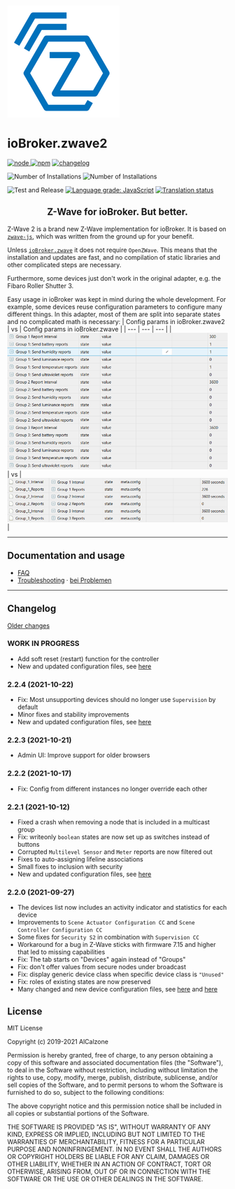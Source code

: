 ![Logo](admin/zwave2.svg)

# ioBroker.zwave2

[![node](https://img.shields.io/node/v/iobroker.zwave2.svg)
![npm](https://img.shields.io/npm/v/iobroker.zwave2.svg)](https://www.npmjs.com/package/iobroker.zwave2)
[![changelog](https://img.shields.io/badge/read-Changelog-informational)](CHANGELOG.md)

![Number of Installations](http://iobroker.live/badges/zwave2-installed.svg)
![Number of Installations](http://iobroker.live/badges/zwave2-stable.svg)

![Test and Release](https://github.com/AlCalzone/iobroker.zwave2/workflows/Test%20and%20Release/badge.svg)
[![Language grade: JavaScript](https://img.shields.io/lgtm/grade/javascript/g/AlCalzone/ioBroker.zwave2.svg?logo=lgtm&logoWidth=18)](https://lgtm.com/projects/g/AlCalzone/ioBroker.zwave2/context:javascript)
[![Translation status](https://weblate.iobroker.net/widgets/adapters/-/zwave2/svg-badge.svg)](https://weblate.iobroker.net/engage/adapters/?utm_source=widget)

<h2 align="center">Z-Wave for ioBroker. But better.</h3>

Z-Wave 2 is a brand new Z-Wave implementation for ioBroker. It is based on [`zwave-js`](https://github.com/AlCalzone/node-zwave-js), which was written from the ground up for your benefit.

Unless [`ioBroker.zwave`](https://github.com/ioBroker/ioBroker.zwave/) it does not require `OpenZWave`. This means that the installation and updates are fast, and no compilation of static libraries and other complicated steps are necessary.

Furthermore, some devices just don't work in the original adapter, e.g. the Fibaro Roller Shutter 3.

Easy usage in ioBroker was kept in mind during the whole development. For example, some devices reuse configuration parameters to configure many different things. In this adapter, most of them are split into separate states and no complicated math is necessary:
| Config params in ioBroker.zwave2 | vs | Config params in ioBroker.zwave |
| --- | --- | --- |
| ![](docs/de/images/config-params.png) | vs | ![](docs/de/images/config-params-legacy.png) |

---

## Documentation and usage
* [FAQ](docs/en/FAQ.md)
* [Troubleshooting](docs/en/troubleshooting.md) · [bei Problemen](docs/de/bei-problemen.md)

---

## Changelog
[Older changes](CHANGELOG_OLD.md)
<!--
	Placeholder for next versions:
	### __WORK IN PROGRESS__
-->
### __WORK IN PROGRESS__
* Add soft reset (restart) function for the controller
* New and updated configuration files, see [here](https://github.com/zwave-js/node-zwave-js/releases/tag/v8.6.0)

### 2.2.4 (2021-10-22)
* Fix: Most unsupporting devices should no longer use `Supervision` by default
* Minor fixes and stability improvements
* New and updated configuration files, see [here](https://github.com/zwave-js/node-zwave-js/releases/tag/v8.5.1)

### 2.2.3 (2021-10-21)
* Admin UI: Improve support for older browsers

### 2.2.2 (2021-10-17)
* Fix: Config from different instances no longer override each other

### 2.2.1 (2021-10-12)
* Fixed a crash when removing a node that is included in a multicast group
* Fix: writeonly `boolean` states are now set up as switches instead of buttons
* Corrupted `Multilevel Sensor` and `Meter` reports are now filtered out
* Fixes to auto-assigning lifeline associations
* Small fixes to inclusion with security
* New and updated configuration files, see [here](https://github.com/zwave-js/node-zwave-js/releases/tag/v8.5.0)

### 2.2.0 (2021-09-27)
* The devices list now includes an activity indicator and statistics for each device
* Improvements to `Scene Actuator Configuration CC` and `Scene Controller Configuration CC`
* Some fixes for `Security S2` in combination with `Supervision CC`
* Workaround for a bug in Z-Wave sticks with firmware 7.15 and higher that led to missing capabilities
* Fix: The tab starts on "Devices" again instead of "Groups"
* Fix: don't offer values from secure nodes under broadcast
* Fix: display generic device class when specific device class is `"Unused"`
* Fix: roles of existing states are now preserved
* Many changed and new device configuration files, see [here](https://github.com/zwave-js/node-zwave-js/releases/tag/v8.4.0) and [here](https://github.com/zwave-js/node-zwave-js/releases/tag/v8.4.1)

## License

MIT License

Copyright (c) 2019-2021 AlCalzone

Permission is hereby granted, free of charge, to any person obtaining a copy
of this software and associated documentation files (the "Software"), to deal
in the Software without restriction, including without limitation the rights
to use, copy, modify, merge, publish, distribute, sublicense, and/or sell
copies of the Software, and to permit persons to whom the Software is
furnished to do so, subject to the following conditions:

The above copyright notice and this permission notice shall be included in all
copies or substantial portions of the Software.

THE SOFTWARE IS PROVIDED "AS IS", WITHOUT WARRANTY OF ANY KIND, EXPRESS OR
IMPLIED, INCLUDING BUT NOT LIMITED TO THE WARRANTIES OF MERCHANTABILITY,
FITNESS FOR A PARTICULAR PURPOSE AND NONINFRINGEMENT. IN NO EVENT SHALL THE
AUTHORS OR COPYRIGHT HOLDERS BE LIABLE FOR ANY CLAIM, DAMAGES OR OTHER
LIABILITY, WHETHER IN AN ACTION OF CONTRACT, TORT OR OTHERWISE, ARISING FROM,
OUT OF OR IN CONNECTION WITH THE SOFTWARE OR THE USE OR OTHER DEALINGS IN THE
SOFTWARE.
